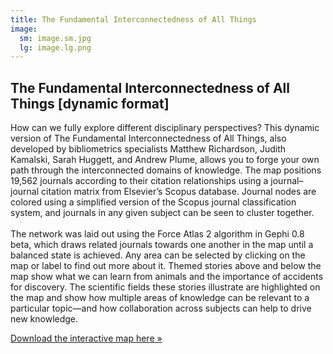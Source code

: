 ```yaml
---
title: The Fundamental Interconnectedness of All Things
image:
  sm: image.sm.jpg
  lg: image.lg.png
---
```

## The Fundamental Interconnectedness of All Things \[dynamic format]

How can we fully explore different disciplinary perspectives? This dynamic version of The Fundamental Interconnectedness of All Things, also developed by bibliometrics specialists Matthew Richardson, Judith Kamalski, Sarah Huggett, and Andrew Plume, allows you to forge your own path through the interconnected domains of knowledge. The map positions 19,562 journals according to their citation relationships using a journal–journal citation matrix from Elsevier’s Scopus database. Journal nodes are colored using a simplified version of the Scopus journal classification system, and journals in any given subject can be seen to cluster together.\
\
The network was laid out using the Force Atlas 2 algorithm in Gephi 0.8 beta, which draws related journals towards one another in the map until a balanced state is achieved. Any area can be selected by clicking on the map or label to find out more about it. Themed stories above and below the map show what we can learn from animals and the importance of accidents for discovery. The scientific fields these stories illustrate are highlighted on the map and show how multiple areas of knowledge can be relevant to a particular topic—and how collaboration across subjects can help to drive new knowledge.

[Download the interactive map here »](http://scimaps.org/exhibit/maps/Fund_Interconn_Dyn_v2.ppsx)